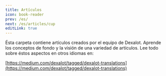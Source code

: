 ```yaml
---
title: Artículos
icon: book-reader
prev: /es/
next: /es/articles/cup
editLink: true
---
```


Ésta carpeta contiene artículos creados por el equipo de Dexalot. Aprende los conceptos de fondo y la visión de una variedad de artículos. Lee todo sobre éstos aspectos en otros idiomas en:

[https://medium.com/dexalot/tagged/dexalot-translations](https://medium.com/dexalot/tagged/dexalot-translations)
